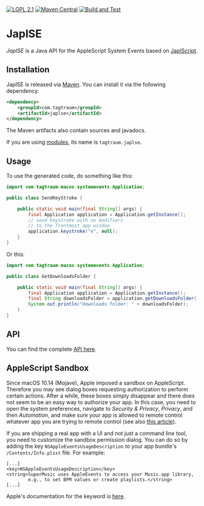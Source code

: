[![LGPL 2.1](https://img.shields.io/badge/License-LGPL_2.1-blue.svg)](https://www.gnu.org/licenses/old-licenses/lgpl-2.1.html)
[![Maven Central](https://maven-badges.herokuapp.com/maven-central/com.tagtraum/japlse/badge.svg)](https://maven-badges.herokuapp.com/maven-central/com.tagtraum/japlse)
[![Build and Test](https://github.com/hendriks73/japlse/workflows/Build%20and%20Test/badge.svg)](https://github.com/hendriks73/japlse/actions)


# JaplSE

*JaplSE* is a Java API for the AppleScript System Events based on
[JaplScript](https://github.com/hendriks73/japlscript).


## Installation

JaplSE is released via [Maven](https://maven.apache.org).
You can install it via the following dependency:

```xml
<dependency>
    <groupId>com.tagtraum</groupId>
    <artifactId>japlse</artifactId>
</dependency>
```

The Maven artifacts also contain sources and javadocs. 

If you are using [modules](https://en.wikipedia.org/wiki/Java_Platform_Module_System),
its name is `tagtraum.japlse`.


## Usage
                           
To use the generated code, do something like this:

```java
import com.tagtraum.macos.systemevents.Application;

public class SendKeyStroke {

    public static void main(final String[] args) {
        final Application application = Application.getInstance();
        // send keystroke with no modifiers
        // to the frontmost app window
        application.keystroke("e", null);
    }
}
```
              
Or this:

```java
import com.tagtraum.macos.systemevents.Application;

public class GetDownloadsFolder {

    public static void main(final String[] args) {
        final Application application = Application.getInstance();
        final String downloadsFolder = application.getDownloadsFolder().getPosixPath();
        System.out.println("Downloads folder: " + downloadsFolder);
    }
}
```
## API

You can find the complete [API here](https://hendriks73.github.io/japlse/com/tagtraum/macos/systemevents/package-summary.html). 


## AppleScript Sandbox

Since macOS 10.14 (Mojave), Apple imposed a sandbox on AppleScript. Therefore
you may see dialog boxes requesting authorization to perform certain actions.
After a while, these boxes simply disappear and there does not seem to be an easy
way to authorize your app. In this case, you need to open the system preferences,
navigate to *Security & Privacy*, *Privacy*, and then *Automation*, and make
sure your app is allowed to remote control whatever app you are trying to remote
control (see also [this article](https://blog.beatunes.com/2018/10/beatunes-on-mojave-and-windows-10-dark.html)).

If you are shipping a real app with a UI and not just a command line tool, you
need to customize the sandbox permission dialog. You can do so by adding
the key `NSAppleEventsUsageDescription` to your app bundle's `/Contents/Info.plist`
file. For example:

    [...]
    <key>NSAppleEventsUsageDescription</key>
    <string>SuperMusic uses AppleEvents to access your Music.app library,
            e.g., to set BPM values or create playlists.</string>
    [...]

Apple's documentation for the keyword is [here](https://developer.apple.com/documentation/bundleresources/information_property_list/nsappleeventsusagedescription).
